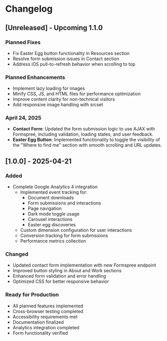 # Changelog

## [Unreleased] - Upcoming 1.1.0

### Planned Fixes
- Fix Easter Egg button functionality in Resources section
- Resolve form submission issues in Contact section
- Address iOS pull-to-refresh behavior when scrolling to top

### Planned Enhancements
- Implement lazy loading for images
- Minify CSS, JS, and HTML files for performance optimization
- Improve content clarity for non-technical visitors
- Add responsive image handling with srcset

### April 24, 2025

- **Contact Form**: Updated the form submission logic to use AJAX with Formspree, including validation, loading states, and user feedback.
- **Easter Egg Button**: Implemented functionality to toggle the visibility of the "Where to find me" section with smooth scrolling and URL updates.

## [1.0.0] - 2025-04-21

### Added
- Complete Google Analytics 4 integration
  - Implemented event tracking for:
    - Document downloads
    - Form submissions and interactions
    - Page navigation
    - Dark mode toggle usage
    - Carousel interactions
    - Easter egg discoveries
  - Custom dimension configuration for user interactions
  - Conversion tracking for form submissions
  - Performance metrics collection

### Changed
- Updated contact form implementation with new Formspree endpoint
- Improved button styling in About and Work sections
- Enhanced form validation and error handling
- Optimized CSS for better responsive behavior

### Ready for Production
- All planned features implemented
- Cross-browser testing completed
- Accessibility requirements met
- Documentation finalized
- Analytics integration completed
- Form functionality verified